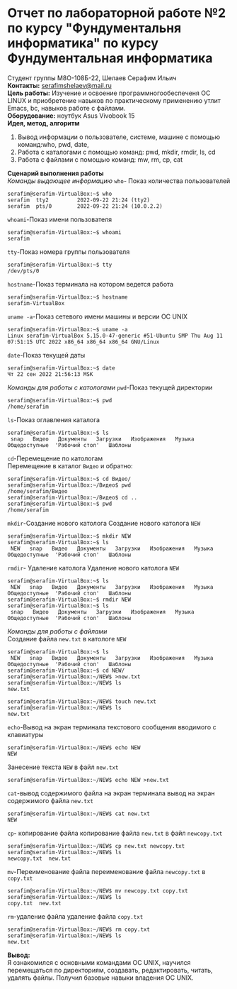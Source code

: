 # Отчет по лабораторной работе №2 по курсу "Фундументальня информатика" по курсу Фундументальная информатика
Cтудент группы М8О-108Б-22, Шелаев Серафим Ильич  
**Контакты:** serafimshelaev@mail.ru  
**Цель работы:** Изучение и освоение программногообеспеченя OC LINUX  и приобретение навыков по практическому применению утлит  Emacs, bc, навыков работе с файлами.  
**Оборудование:** ноутбук  Asus Vivobook 15  
**Идея, метод, алгоритм**
1. Вывод информации о пользователе, системе, машине с помощью команд:who, pwd, date, 
2. Работа с каталогами с помощью команд: pwd, mkdir, rmdir, ls, cd
3. Работа с файлами с помощью команд: mw, rm, cp, cat
 
 
**Сценарий выполнения работы**  
*Команды выдающее информацию*
`who`- Показ количества пользователей
```
serafim@serafim-VirtualBox:~$ who
serafim  tty2         2022-09-22 21:24 (tty2)
serafim  pts/0        2022-09-22 21:24 (10.0.2.2)

```
`whoami`-Показ имени пользователя
```
serafim@serafim-VirtualBox:~$ whoami
serafim
```
`tty`-Показ номера группы пользователя
```
serafim@serafim-VirtualBox:~$ tty
/dev/pts/0
```
`hostname`-Показ терминала на котором ведется работа
```
serafim@serafim-VirtualBox:~$ hostname
serafim-VirtualBox
```
`uname -a`-Показ сетевого имени машины и версии OC UNIX
```
serafim@serafim-VirtualBox:~$ uname -a
Linux serafim-VirtualBox 5.15.0-47-generic #51-Ubuntu SMP Thu Aug 11 07:51:15 UTC 2022 x86_64 x86_64 x86_64 GNU/Linux
```
`date`-Показ текущей даты
```
serafim@serafim-VirtualBox:~$ date
Чт 22 сен 2022 21:56:13 MSK
```


*Команды для работы с катологами* 
`pwd`-Показ текущей директории
```
serafim@serafim-VirtualBox:~$ pwd
/home/serafim
```
`ls`-Показ оглавления каталога
```
serafim@serafim-VirtualBox:~$ ls
 snap   Видео   Документы   Загрузки   Изображения   Музыка   Общедоступные  'Рабочий стол'   Шаблоны
```  
`cd`-Перемещение по катологам  
Перемещение в каталог `Видео` и обратно:
```
serafim@serafim-VirtualBox:~$ cd Видео/
serafim@serafim-VirtualBox:~/Видео$ pwd
/home/serafim/Видео
serafim@serafim-VirtualBox:~/Видео$ cd ..
serafim@serafim-VirtualBox:~$ pwd
/home/serafim

```
`mkdir`-Создание нового католога
Cоздание нового католога `NEW`
```
serafim@serafim-VirtualBox:~$ mkdir NEW
serafim@serafim-VirtualBox:~$ ls
 NEW   snap   Видео   Документы   Загрузки   Изображения   Музыка   Общедоступные  'Рабочий стол'   Шаблоны
 ```
`rmdir`- Удаление католога
Удаление нового католога `NEW`
```
serafim@serafim-VirtualBox:~$ ls
 NEW   snap   Видео   Документы   Загрузки   Изображения   Музыка   Общедоступные  'Рабочий стол'   Шаблоны
serafim@serafim-VirtualBox:~$ rmdir NEW
serafim@serafim-VirtualBox:~$ ls
 snap   Видео   Документы   Загрузки   Изображения   Музыка   Общедоступные  'Рабочий стол'   Шаблоны
```

*Команды для работы с файлами*  
Создание файла `new.txt` в катологе `NEW`
```
serafim@serafim-VirtualBox:~$ ls
 NEW   snap   Видео   Документы   Загрузки   Изображения   Музыка   Общедоступные  'Рабочий стол'   Шаблоны
serafim@serafim-VirtualBox:~$ cd NEW/
serafim@serafim-VirtualBox:~/NEW$ >new.txt
serafim@serafim-VirtualBox:~/NEW$ ls
new.txt
```

```
serafim@serafim-VirtualBox:~/NEW$ touch new.txt
serafim@serafim-VirtualBox:~/NEW$ ls
new.txt
```
`echo`-Вывод на экран терминала текстового сообщения вводимого с клавиатуры
```
serafim@serafim-VirtualBox:~/NEW$ echo NEW
NEW
```

Занесение текста `NEW` в файл `new.txt`
```
serafim@serafim-VirtualBox:~/NEW$ echo NEW >new.txt
```
`cat`-вывод содержимого файла на экран терминала
вывод на экран содержимого файла `new.txt`
```
serafim@serafim-VirtualBox:~/NEW$ cat new.txt
NEW
```
`cp`- копирование файла
копирование файла `new.txt` в файл `newcopy.txt`
```
serafim@serafim-VirtualBox:~/NEW$ cp new.txt newcopy.txt
serafim@serafim-VirtualBox:~/NEW$ ls
newcopy.txt  new.txt
```
`mv`-Переименование файла
переименование файла `newcopy.txt` в `copy.txt`
```
serafim@serafim-VirtualBox:~/NEW$ mv newcopy.txt copy.txt
serafim@serafim-VirtualBox:~/NEW$ ls
copy.txt  new.txt
```
`rm`-удаление файла
удаление файла `copy.txt`
```
serafim@serafim-VirtualBox:~/NEW$ rm copy.txt
serafim@serafim-VirtualBox:~/NEW$ ls
new.txt
```
**Вывод:**  
Я ознакомился с основными командами ОС UNIX, научился перемещаться по директориям, создавать, редактировать, читать, удалять файлы. Получил базовые навыки владения ОС UNIX.


